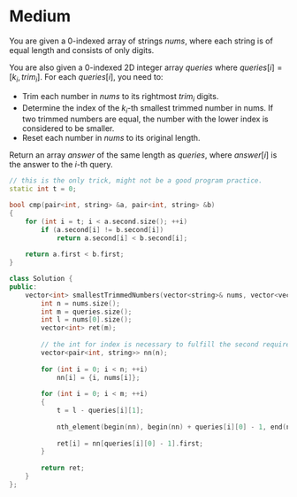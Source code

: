 # Medium

You are given a 0-indexed array of strings $nums$, where each string is of equal length and consists of only digits.

You are also given a 0-indexed 2D integer array $queries$ where $queries[i] = [k_i, trim_i]$. For each $queries[i]$, you need to:

- Trim each number in $nums$ to its rightmost $trim_i$ digits.
- Determine the index of the $k_i$-th smallest trimmed number in nums. If two trimmed numbers are equal, the number with the lower index is considered to be smaller.
- Reset each number in $nums$ to its original length.

Return an array $answer$ of the same length as $queries$, where $answer[i]$ is the answer to the $i$-th query.

```cpp
// this is the only trick, might not be a good program practice.
static int t = 0;

bool cmp(pair<int, string> &a, pair<int, string> &b)
{
    for (int i = t; i < a.second.size(); ++i)
        if (a.second[i] != b.second[i])
            return a.second[i] < b.second[i];
    
    return a.first < b.first;
}

class Solution {
public:
    vector<int> smallestTrimmedNumbers(vector<string>& nums, vector<vector<int>>& queries) {
        int n = nums.size();
        int m = queries.size();
        int l = nums[0].size();
        vector<int> ret(m);
        
        // the int for index is necessary to fulfill the second requirement when numbers are equal.
        vector<pair<int, string>> nn(n);
        
        for (int i = 0; i < n; ++i)
            nn[i] = {i, nums[i]};
        
        for (int i = 0; i < m; ++i)
        {
            t = l - queries[i][1];
            
            nth_element(begin(nn), begin(nn) + queries[i][0] - 1, end(nn), cmp);
            
            ret[i] = nn[queries[i][0] - 1].first;
        }
        
        return ret;
    }
};
```
